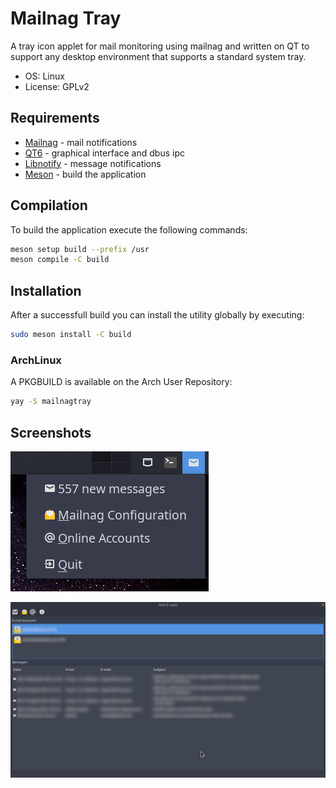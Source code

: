 # Mailnag Tray

A tray icon applet for mail monitoring using mailnag and written on QT to
support any desktop environment that supports a standard system tray.

* OS: Linux
* License: GPLv2

## Requirements

* [Mailnag](https://github.com/pulb/mailnag) - mail notifications
* [QT6](https://www.qt.io/) - graphical interface and dbus ipc
* [Libnotify](https://gitlab.gnome.org/GNOME/libnotify) - message notifications
* [Meson](https://mesonbuild.com/) - build the application

## Compilation

To build the application execute the following commands:

```sh
meson setup build --prefix /usr
meson compile -C build
```

## Installation

After a successfull build you can install the utility globally by executing:

```sh
sudo meson install -C build
```

### ArchLinux

A PKGBUILD is available on the Arch User Repository:

```sh
yay -S mailnagtray
```

## Screenshots

![tray icon](screenshots/tray.png)

![messages log](screenshots/messages.png)
